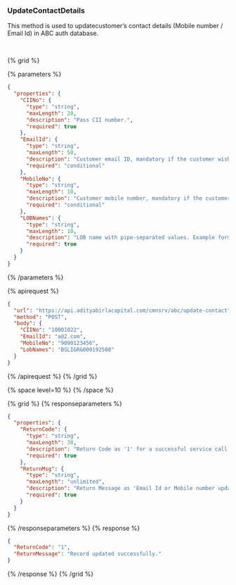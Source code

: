 ### UpdateContactDetails

This method is used to updatecustomer’s contact details (Mobile number / Email Id) in ABC auth database.

&nbsp;

{% grid %}

{% parameters %}

```json
{
  "properties": {
    "CIINo": {
      "type": "string",
      "maxLength": 20,
      "description": "Pass CII number.",
      "required": true
    },
    "EmailId": {
      "type": "string",
      "maxLength": 50,
      "description": "Customer email ID, mandatory if the customer wishes to update their email ID.",
      "required": "conditional"
    },
    "MobileNo": {
      "type": "string",
      "maxLength": 10,
      "description": "Customer mobile number, mandatory if the customer wishes to update their mobile number.",
      "required": "conditional"
    },
    "LOBNames": {
      "type": "string",
      "maxLength": 10,
      "description": "LOB name with pipe-separated values. Example formats: \n- BSLAMC&MF&1015226610 (For MF)\n- ABHIL&R&11-19-0000681-00 (For HI)\n- ABIBL&R&11078415 (For ABIBL)\n- BSLI&R&0010279020 (For LI)\n- ABFL&Mort&ABFLND_PL0000012766 (For FL)\n- ABHFL&R&LNAHM0HL-10170000088 (For HFL)",
      "required": true
    }
  }
}
```

{% /parameters %}

{% apirequest %}

```json
{
  "url": "https://api.adityabirlacapital.com/cmnsrv/abc/update-contact",
  "method": "POST",
  "body": {
    "CIINo": "10001022",
    "EmailId": "a@2.com",
    "MobileNo": "9090123456",
    "LobNames": "BSLI&R&000192508"
  }
}
```

{% /apirequest %}
{% /grid %}

{% space level=10 %}
{% /space %}

{% grid %}
{% responseparameters %}

```json
{
  "properties": {
    "ReturnCode": {
      "type": "string",
      "maxLength": 30,
      "description": "Return Code as '1' for a successful service call.",
      "required": true
    },
    "ReturnMsg": {
      "type": "string",
      "maxLength": "unlimited",
      "description": "Return Message as 'Email Id or Mobile number updated successfully' for a successful service call.",
      "required": true
    }
  }
}
```

{% /responseparameters %}
{% response %}

```json
{
  "ReturnCode": "1",
  "ReturnMessage": "Record updated successfully."
}
```

{% /response %}
{% /grid %}
